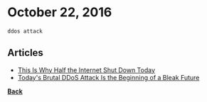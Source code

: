 # October 22, 2016

`ddos attack`

## Articles

- [This Is Why Half the Internet Shut Down Today](http://gizmodo.com/this-is-probably-why-half-the-internet-shut-down-today-1788062835?rev=1477065722752)
- [Today's Brutal DDoS Attack Is the Beginning of a Bleak Future](http://gizmodo.com/todays-brutal-ddos-attack-is-the-beginning-of-a-bleak-f-1788071976)


[__Back__](../README.md)
